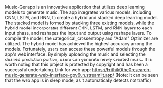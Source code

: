 Music-Genapp is an innovative application that utilizes deep learning models to generate music. The app integrates various models, including CNN, LSTM, and RNN, to create a hybrid and stacked deep learning model. The stacked model is formed by stacking three existing models, while the hybrid model incorporates different CNN, LSTM, and RNN layers to each input phase, and reshapes the input and output using reshape layers.
To compile the model, the categorical_crossentropy and "Adam" Optimizer are utilized. The hybrid model has achieved the highest accuracy among the models. Fortunately, users can access these powerful models through the app's web interface. By simply uploading the music and selecting the desired prediction portion, users can generate newly created music.
It is worth noting that this project is protected by copyright and has been a successful undertaking.
Link for web-app: https://hrithik0the0research-music-generate-web-interface-gpv6un.streamlit.app/
(Note: It can be seen that the web app is in sleep mode, as it automatically detects not traffic)
